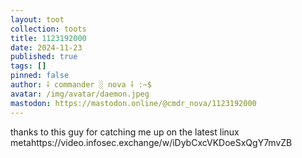 ```yaml
---
layout: toot
collection: toots
title: 1123192000
date: 2024-11-23
published: true
tags: []
pinned: false
author: ⸸ commander ░ nova ⸸ :~$
avatar: /img/avatar/daemon.jpeg
mastodon: https://mastodon.online/@cmdr_nova/1123192000
---
```


thanks to this guy for catching me up on the latest linux metahttps://video.infosec.exchange/w/iDybCxcVKDoeSxQgY7mvZB
